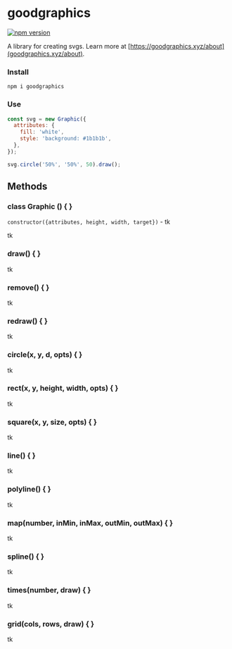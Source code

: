 # goodgraphics

[![npm version](https://badge.fury.io/js/goodgraphics.svg)](https://badge.fury.io/js/goodgraphics)

A library for creating svgs. Learn more at [https://goodgraphics.xyz/about](goodgraphics.xyz/about).

### Install

```
npm i goodgraphics
```

### Use

```js
const svg = new Graphic({
  attributes: {
    fill: 'white',
    style: 'background: #1b1b1b',
  },
});

svg.circle('50%', '50%', 50).draw();
```

## Methods

### class Graphic () { }

`constructor({attributes, height, width, target})` - tk

tk

### draw() { }

tk

### remove() { }

tk

### redraw() { }

tk

### circle(x, y, d, opts) { }

tk

### rect(x, y, height, width, opts) { }

tk

### square(x, y, size, opts) { }

tk

### line() { }

tk

### polyline() { }

tk

### map(number, inMin, inMax, outMin, outMax) { }

tk

### spline() { }

tk

### times(number, draw) { }

tk

### grid(cols, rows, draw) { }

tk
